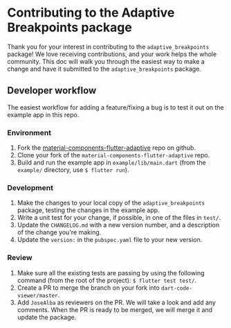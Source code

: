 # Contributing to the Adaptive Breakpoints package

Thank you for your interest in contributing to the `adaptive_breakpoints` package! We love receiving contributions, and your work helps the whole community. This doc will walk you through the easiest way to make a change and have it submitted to the `adaptive_breakpoints` package.

## Developer workflow

The easiest workflow for adding a feature/fixing a bug is to test it out on the example app in this
repo.

### Environment

1. Fork the [material-components-flutter-adaptive](https://github.com/material-components/material-components-flutter-adaptive)
 repo on github.
1. Clone your fork of the `material-components-flutter-adaptive` repo.
1. Build and run the example app in `example/lib/main.dart` (from the `example/` directory, use `$ flutter run`).

### Development

1. Make the changes to your local copy of the `adaptive_breakpoints` package, testing the changes in the example app.
1. Write a unit test for your change, if possible, in one of the files in `test/`.
1. Update the `CHANGELOG.md` with a new version number, and a description of the change you're making.
1. Update the `version:` in the `pubspec.yaml` file to your new version.

### Review

1. Make sure all the existing tests are passing by using the following command (from the root of the project): `$ flutter test test/`.
1. Create a PR to merge the branch on your fork into `dart-code-viewer/master`.
1. Add `JoseAlba` as reviewers on the PR. We will take a look and add any comments. When the PR is ready to be merged, we will merge it and update the package.
